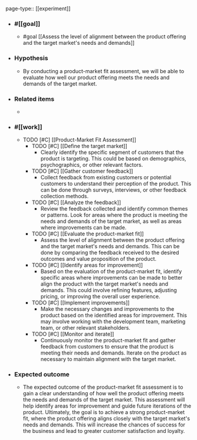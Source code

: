 page-type:: [[experiment]]



  - ### #[[goal]]
    - #goal [[Assess the level of alignment between the product offering and the target market's needs and demands]]
  - ### Hypothesis
    - By conducting a product-market fit assessment, we will be able to evaluate how well our product offering meets the needs and demands of the target market.
  - ### Related items
    - 
  - ### #[[work]]
    - TODO [#C] [[Product-Market Fit Assessment]]
      - TODO [#C] [[Define the target market]]
        - Clearly identify the specific segment of customers that the product is targeting. This could be based on demographics, psychographics, or other relevant factors.
      - TODO [#C] [[Gather customer feedback]]
        - Collect feedback from existing customers or potential customers to understand their perception of the product. This can be done through surveys, interviews, or other feedback collection methods.
      - TODO [#C] [[Analyze the feedback]]
        - Review the feedback collected and identify common themes or patterns. Look for areas where the product is meeting the needs and demands of the target market, as well as areas where improvements can be made.
      - TODO [#C] [[Evaluate the product-market fit]]
        - Assess the level of alignment between the product offering and the target market's needs and demands. This can be done by comparing the feedback received to the desired outcomes and value proposition of the product.
      - TODO [#C] [[Identify areas for improvement]]
        - Based on the evaluation of the product-market fit, identify specific areas where improvements can be made to better align the product with the target market's needs and demands. This could involve refining features, adjusting pricing, or improving the overall user experience.
      - TODO [#C] [[Implement improvements]]
        - Make the necessary changes and improvements to the product based on the identified areas for improvement. This may involve working with the development team, marketing team, or other relevant stakeholders.
      - TODO [#C] [[Monitor and iterate]]
        - Continuously monitor the product-market fit and gather feedback from customers to ensure that the product is meeting their needs and demands. Iterate on the product as necessary to maintain alignment with the target market.
  - ### Expected outcome
    - The expected outcome of the product-market fit assessment is to gain a clear understanding of how well the product offering meets the needs and demands of the target market. This assessment will help identify areas for improvement and guide future iterations of the product. Ultimately, the goal is to achieve a strong product-market fit, where the product offering aligns closely with the target market's needs and demands. This will increase the chances of success for the business and lead to greater customer satisfaction and loyalty.











